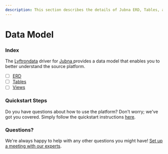 ```yaml
---
description: This section describes the details of Jubna ERD, Tables, and Views.
---
```


# Data Model

### Index

The  [Lyftrondata](https://www.lyftrondata.com/) driver for [Jubna](https://www.lyftrondata.com/integration/jubna/)[ ](https://www.lyftrondata.com/integration/jubna/)provides a data model that enables you to better understand the source platform.

* [ ] [ERD](../../../marketing-analytics/jubna/data-model/erd.md)
* [ ] [Tables](../../../marketing-analytics/jubna/data-model/tables.md)
* [ ] [Views](../../../marketing-analytics/jubna/data-model/views.md)

### Quickstart Steps

Do you have questions about how to use the platform? Don't worry; we've got you covered. Simply follow the quickstart instructions [here](../../../../quickstart-steps.md).

### Questions? <a href="#questions" id="questions"></a>

We're always happy to help with any other questions you might have! [Set up a meeting with our experts](https://www.lyftrondata.com/book-a-meeting/).

